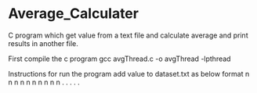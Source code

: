 # Average_Calculater
C program which get value from a text file and calculate average and print results in another file.

First compile the c program
gcc avgThread.c -o avgThread -lpthread

Instructions for run the program
	add value to dataset.txt as below format
		n n n n n
		n n n n n
		. . . . .
